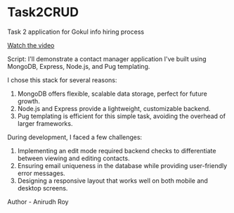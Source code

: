 # Task2CRUD
Task 2 application for Gokul info hiring process

[Watch the video](https://github.com/royanirudd/Task2CRUD/raw/main/assets/Preview%20(online-video-cutter.com)%20(1).mkv)

Script:
I'll demonstrate a contact manager application I've built using MongoDB, Express, Node.js, and Pug templating.

I chose this stack for several reasons:

1. MongoDB offers flexible, scalable data storage, perfect for future growth.
2. Node.js and Express provide a lightweight, customizable backend.
3. Pug templating is efficient for this simple task, avoiding the overhead of larger frameworks.

During development, I faced a few challenges:

1. Implementing an edit mode required backend checks to differentiate between viewing and editing contacts.
2. Ensuring email uniqueness in the database while providing user-friendly error messages.
3. Designing a responsive layout that works well on both mobile and desktop screens.

Author - Anirudh Roy
